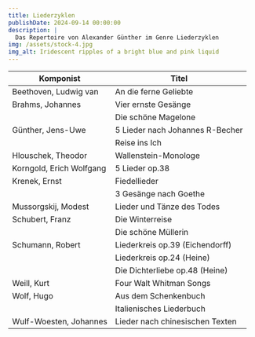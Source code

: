```yaml
---
title: Liederzyklen
publishDate: 2024-09-14 00:00:00
description: |
  Das Repertoire von Alexander Günther im Genre Liederzyklen
img: /assets/stock-4.jpg
img_alt: Iridescent ripples of a bright blue and pink liquid
---
```


| Komponist                   | Titel                                      |
|-----------------------------|-------------------------------------------|
| Beethoven, Ludwig van       | An die ferne Geliebte                     |
| Brahms, Johannes            | Vier ernste Gesänge                       |
|                             | Die schöne Magelone                       |
| Günther, Jens-Uwe           | 5 Lieder nach Johannes R-Becher           |
|                             | Reise ins Ich                            |
| Hlouschek, Theodor          | Wallenstein-Monologe                      |
| Korngold, Erich Wolfgang    | 5 Lieder op.38                            |
| Krenek, Ernst               | Fiedellieder                              |
|                             | 3 Gesänge nach Goethe                    |
| Mussorgskij, Modest         | Lieder und Tänze des Todes               |
| Schubert, Franz             | Die Winterreise                           |
|                             | Die schöne Müllerin                       |
| Schumann, Robert            | Liederkreis op.39 (Eichendorff)            |
|                             | Liederkreis op.24 (Heine)                 |
|                             | Die Dichterliebe op.48 (Heine)            |
| Weill, Kurt                 | Four Walt Whitman Songs                   |
| Wolf, Hugo                  | Aus dem Schenkenbuch                      |
|                             | Italienisches Liederbuch                  |
| Wulf-Woesten, Johannes      | Lieder nach chinesischen Texten           |
